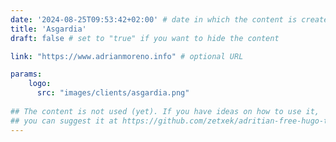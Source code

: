 ```yaml
---
date: '2024-08-25T09:53:42+02:00' # date in which the content is created - defaults to "today"
title: 'Asgardia'
draft: false # set to "true" if you want to hide the content 

link: "https://www.adrianmoreno.info" # optional URL

params:
    logo:
      src: "images/clients/asgardia.png"
        
## The content is not used (yet). If you have ideas on how to use it, 
## you can suggest it at https://github.com/zetxek/adritian-free-hugo-theme/discussions 
---
```

